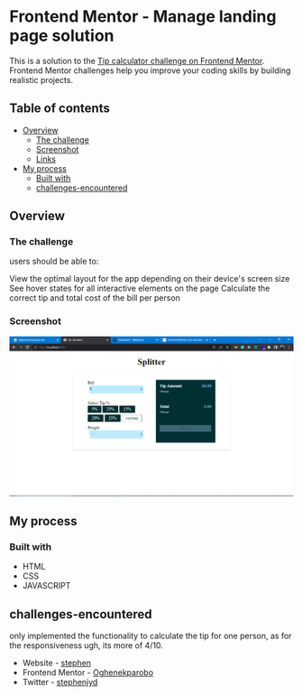 # Frontend Mentor - Manage landing page solution

This is a solution to the [Tip calculator challenge on Frontend Mentor](https://www.frontendmentor.io/challenges/tip-calculator-app-ugJNGbJUX/hub). Frontend Mentor challenges help you improve your coding skills by building realistic projects.

## Table of contents

- [Overview](#overview)
  - [The challenge](#the-challenge)
  - [Screenshot](#screenshot)
  - [Links](#links)
- [My process](#my-process)
  - [Built with](#built-with)
  - [challenges-encountered](#continued-development)

## Overview

### The challenge

users should be able to:

View the optimal layout for the app depending on their device's screen size
See hover states for all interactive elements on the page
Calculate the correct tip and total cost of the bill per person

### Screenshot

![](./images//fm-chall.PNG)

## My process

### Built with

- HTML
- CSS
- JAVASCRIPT

## challenges-encountered

only implemented the functionality to calculate the tip for one person, as for the responsiveness ugh, its more of 4/10.

- Website - [stephen](https://github.com/Oghenekparobo)
- Frontend Mentor - [Oghenekparobo](https://www.frontendmentor.io/profile/Oghenekparobo)
- Twitter - [stephenjyd](https://twitter.com/stephenjyd)
